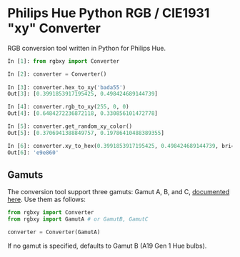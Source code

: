 # Philips Hue Python RGB / CIE1931 "xy" Converter

RGB conversion tool written in Python for Philips Hue.

```python
In [1]: from rgbxy import Converter

In [2]: converter = Converter()
		
In [3]: converter.hex_to_xy('bada55')
Out[3]: [0.3991853917195425, 0.498424689144739]

In [4]: converter.rgb_to_xy(255, 0, 0)
Out[4]: [0.6484272236872118, 0.330856101472778]

In [5]: converter.get_random_xy_color()
Out[5]: [0.3706941388849757, 0.19786410488389355]

In [6]: converter.xy_to_hex(0.3991853917195425, 0.498424689144739, bri=0.8)
Out[6]: 'e9e860'
```

## Gamuts

The conversion tool support three gamuts: Gamut A, B, and C, [documented here](https://developers.meethue.com/develop/hue-api/supported-devices/).  Use them as follows:

```python
from rgbxy import Converter
from rgbxy import GamutA # or GamutB, GamutC

converter = Converter(GamutA)
```

If no gamut is specified, defaults to Gamut B (A19 Gen 1 Hue bulbs).
